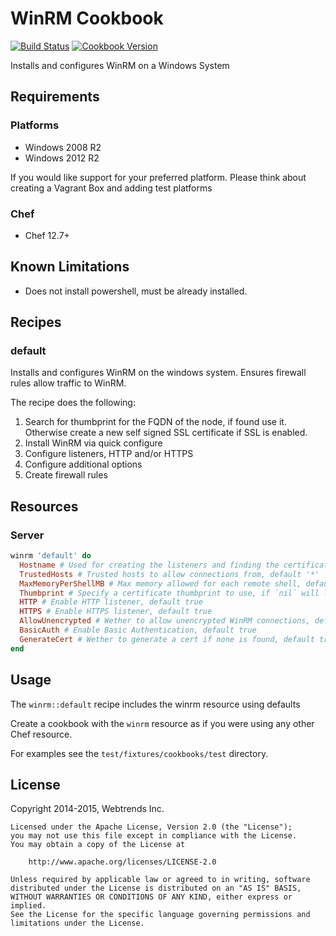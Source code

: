 # WinRM Cookbook

[![Build Status](https://travis-ci.org/sous-chefs/winrm.svg?branch=master)](https://travis-ci.org/sous-chefs/winrm) [![Cookbook Version](https://img.shields.io/cookbook/v/winrm.svg)](https://supermarket.chef.io/cookbooks/winrm)

Installs and configures WinRM on a Windows System 

## Requirements

### Platforms

- Windows 2008 R2
- Windows 2012 R2

If you would like support for your preferred platform. Please think about creating a Vagrant Box and adding test platforms

### Chef

- Chef 12.7+

## Known Limitations

- Does not install powershell, must be already installed.

## Recipes

### default

Installs and configures WinRM on the windows system.  Ensures firewall rules allow traffic to WinRM. 

The recipe does the following:

1. Search for thumbprint for the FQDN of the node, if found use it.  Otherwise create a new self signed SSL certificate if SSL is enabled.
2. Install WinRM via quick configure
3. Configure listeners, HTTP and/or HTTPS 
4. Configure additional options
5. Create firewall rules

## Resources

### Server

```ruby
winrm 'default' do
  Hostname # Used for creating the listeners and finding the certificate thumbprint or creating a new one, default node['fqdn']
  TrustedHosts # Trusted hosts to allow connections from, default '*'
  MaxMemoryPerShellMB # Max memory allowed for each remote shell, default 1024
  Thumbprint # Specify a certificate thumbprint to use, if `nil` will looks for certificate matching hostname, default nil
  HTTP # Enable HTTP listener, default true
  HTTPS # Enable HTTPS listener, default true
  AllowUnencrypted # Wether to allow unencrypted WinRM connections, default true
  BasicAuth # Enable Basic Authentication, default true
  GenerateCert # Wether to generate a cert if none is found, default true
end
```

## Usage

The `winrm::default` recipe includes the winrm resource using defaults

Create a cookbook with the `winrm` resource as if you were using any other Chef resource.

For examples see the `test/fixtures/cookbooks/test` directory.

## License

Copyright 2014-2015, Webtrends Inc.

```text
Licensed under the Apache License, Version 2.0 (the "License");
you may not use this file except in compliance with the License.
You may obtain a copy of the License at

    http://www.apache.org/licenses/LICENSE-2.0

Unless required by applicable law or agreed to in writing, software
distributed under the License is distributed on an "AS IS" BASIS,
WITHOUT WARRANTIES OR CONDITIONS OF ANY KIND, either express or implied.
See the License for the specific language governing permissions and
limitations under the License.
```

[user resource]: https://docs.chef.io/resource_user.html
